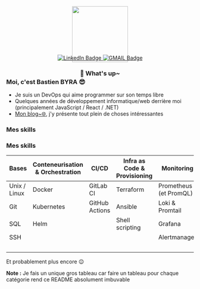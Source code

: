 <div style="margin-top:-30px;" align="center">
    <img src="https://media1.giphy.com/media/v1.Y2lkPTc5MGI3NjExZTUwMGE3MGNhOGU4MGFkMzg2ZWU0MzM3N2VjN2ZiMjBjZjY3NmY3NyZlcD12MV9pbnRlcm5hbF9naWZzX2dpZklkJmN0PXM/gjrYDwbjnK8x36xZIO/giphy.gif" width="150"/>
</div>

<div style="margin-top:-20px; margin-bottom: 15px;" align="center">
  <a href="https://www.linkedin.com/in/bastien-byra-848998209/">
    <img src="https://img.shields.io/badge/LinkedIn-blue?style=for-the-badge&logo=linkedin&logoColor=white" alt="LinkedIn Badge"/>
  </a>
  <a href="mailto:byra.bastien@gmail.com">
    <img src="https://img.shields.io/badge/Gmail-D14836?style=for-the-badge&logo=gmail&logoColor=white&link=mailto:byra.bastien@gmail.com" alt="GMAIL Badge"/>
  </a>
  <h3>👋 What's up~</h3><div style="margin-top:-20px;" align="center">
</div>
</div>

### Moi, c'est Bastien BYRA 😎

- Je suis un DevOps qui aime programmer sur son temps libre
- Quelques années de développement informatique/web derrière moi (principalement JavaScript / React / .NET)
- [Mon blog~🌐](https://bastienbyra.fr/), j'y présente tout plein de choses intéressantes

### Mes skills

### Mes skills

| Bases             | Conteneurisation & Orchestration | CI/CD          | Infra as Code & Provisioning | Monitoring               | Database    | Programmation      | Serveurs Web  |
|------------------|--------------------------------|---------------|----------------------------|-------------------------|------------|-------------------|--------------|
| Unix / Linux    | Docker                         | GitLab CI     | Terraform                  | Prometheus (et PromQL)  | PostgreSQL | Python            | Nginx        |
| Git            | Kubernetes                      | GitHub Actions | Ansible                    | Loki & Promtail        | MySQL      | JavaScript        | Apache       |
| SQL            | Helm                            |               | Shell scripting            | Grafana                 |            | C#                |              |
| SSH            |                                |               |                            | Alertmanager            |            | Shell             |              |
|               |                                |               |                            |                          |            | Go (ou Golang)    |              |

Et probablement plus encore 😉

**Note :** Je fais un unique gros tableau car faire un tableau pour chaque catégorie rend ce README absolument imbuvable